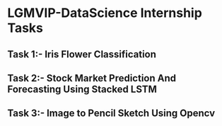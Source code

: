 # LGMVIP-DataScience Internship Tasks

## Task 1:- Iris Flower Classification
## Task 2:- Stock Market Prediction And Forecasting Using Stacked LSTM
## Task 3:- Image to Pencil Sketch Using Opencv
